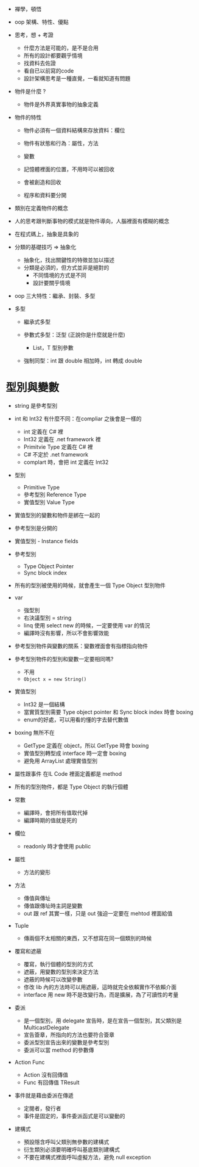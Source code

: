 
- 襌學，頓悟

- oop 架構、特性、優點

- 思考，想 + 考證
  - 什麼方法是可能的，是不是合用
  - 所有的設計都要觀乎情境
  - 找資料去佐證
  - 看自已以前寫的code
  - 設計架構思考是一種直覺，一看就知道有問題
  
- 物件是什麼 ? 
  - 物件是外界真實事物的抽象定義

- 物件的特性
  - 物件必須有一個資料結構來存放資料：欄位
  - 物件有狀態和行為：屬性，方法
  - 變數
  - 記憶體裡面的位置，不用時可以被回收
  - 會被創造和回收
  
  - 程序和資料要分開
  
- 類別在定義物件的概念
  
- 人的思考跟判斷事物的模式就是物件導向，人腦裡面有模糊的概念

- 在程式碼上，抽象是具象的

- 分類的基礎技巧 => 抽象化
  - 抽象化，找出關鍵性的特徵並加以描述
  - 分類是必須的，但方式並非是絕對的
    - 不同情境的方式是不同
    - 設計要關乎情境
    
- oop 三大特性：繼承、封裝、多型 
  
- 多型
  - 繼承式多型
  - 參數式多型：泛型 (正說你是什麼就是什麼)
    - List<T>，T 型別參數
    
  - 強制同型：int 跟 double 相加時，int 轉成 double
  
# 型別與變數

- string 是參考型別
- int 和 Int32 有什麼不同：在compliar 之後會是一樣的
  - int 定義在 C# 裡 
  - Int32 定義在 .net framework 裡
  - Primitvie Type 定義在 C# 裡
  - C# 不定於 .net framework
  - complart 時，會把 int 定義在 Int32

- 型別
  - Primitive Type 
  - 參考型別 Reference Type
  - 實值型別 Value Type

- 實值型別的變數和物件是綁在一起的
- 參考型別是分開的

- 實值型別 - Instance fields
- 參考型別 
  - Type Object Pointer
  - Sync block index
  
- 所有的型別被使用的時候，就會產生一個 Type Object 型別物件

- var 
  - 強型別
  - 右決議型別 = string
  - linq 使用 select new 的時候，一定要使用 var 的情況
  - 編譯時沒有影響，所以不會影響效能
  
- 參考型別物件與變數的關系：變數裡面會有指標指向物件
- 參考型別物件的型別和變數一定要相同嗎?
  - 不用 
  - `Object x = new String()` 

- 實值型別
  - Int32 是一個結構
  - 當實質型別需要 Type object pointer 和 Sync block index 時會 boxing
  - enum的好處，可以用看的懂的字去替代數值

- boxing 無所不在
  - GetType 定義在 object，所以 GetType 時會 boxing 
  - 實值型別轉型成 interface 時一定會 boxing
  - 避免用 ArrayList 處理實值型別
  
- 屬性跟事件 在IL Code 裡面定義都是 method
- 所有的型別物件，都是 Type Object 的執行個體

- 常數
  - 編譯時，會把所有值取代掉
  - 編譯時期的值就是死的

- 欄位
  - readonly 時才會使用 public

- 屬性
  - 方法的變形

- 方法
  - 傳值與傳址
  - 傳值跟傳址時主詞是變數
  - out 跟 ref 其實一樣，只是 out 強迫一定要在 mehtod 裡面給值
  
- Tuple
  - 傳兩個不太相關的東西，又不想寫在同一個類別的時候

- 覆寫和遮蔽
  - 覆寫，執行個體的型別的方式
  - 遮蔽，用變數的型別來決定方法
  - 遮蔽的時候可以改變參數
  - 俢改 lib 內的方法時可以用遮蔽，這時就完全依賴實作不依賴介面
  - interface 用 new 時不是改變行為，而是擴展，為了可讀性的考量

- 委派
  - 是一個型別，用 delegate 宣告時，是在宣告一個型別，其父類別是 MulticastDelegate
  - 宣告簽章，所指向的方法也要符合簽章
  - 委派型別宣告出來的變數是參考型別
  - 委派可以當 method 的參數傳

- Action Func
  - Action 沒有回傳值
  - Func 有回傳值 TResult
  
- 事件就是藉由委派在傳遞
  - 定閱者，發行者
  - 事件是固定的，事件委派函式是可以變動的

- 建構式
  - 預設隱含呼叫父類別無參數的建構式
  - 衍生類別必須要明確呼叫基底類別建構式
  - 不要在建構式裡面呼叫虛擬方法，避免 null exception





